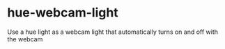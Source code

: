 # hue-webcam-light
Use a hue light as a webcam light that automatically turns on and off with the webcam
